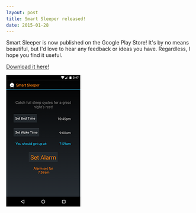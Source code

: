 ```yaml
---
layout: post
title: Smart Sleeper released!
date: 2015-01-28
---
```


Smart Sleeper is now published on the Google Play Store! It's by no means beautiful, but I'd love to hear any feedback or ideas you have. Regardless, I hope you find it useful.

[Download it here!](https://play.google.com/store/apps/details?id=ca.gordontang.smartsleeper)

[![Smart Sleeper](/images/smartsleeper.png)](https://play.google.com/store/apps/details?id=ca.gordontang.smartsleeper)